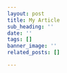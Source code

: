 ```yaml
---
layout: post
title: My Article
sub_heading: ''
date: ''
tags: []
banner_image: ''
related_posts: []

---
```

